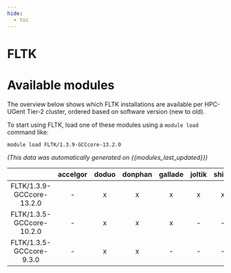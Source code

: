 ```yaml
---
hide:
  - toc
---
```


FLTK
====

# Available modules


The overview below shows which FLTK installations are available per HPC-UGent Tier-2 cluster, ordered based on software version (new to old).

To start using FLTK, load one of these modules using a `module load` command like:

```shell
module load FLTK/1.3.9-GCCcore-13.2.0
```

*(This data was automatically generated on {{modules_last_updated}})*  

| |accelgor|doduo|donphan|gallade|joltik|shinx|
| :---: | :---: | :---: | :---: | :---: | :---: | :---: |
|FLTK/1.3.9-GCCcore-13.2.0|-|x|x|x|x|x|
|FLTK/1.3.5-GCCcore-10.2.0|-|x|x|x|-|-|
|FLTK/1.3.5-GCCcore-9.3.0|-|x|x|-|-|-|
